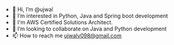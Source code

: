 - 👋 Hi, I’m @ujwal
- 👀 I’m interested in Python, Java and Spring boot development
- 🌱 I'm AWS Certified Solutions Architect.
- 💞️ I’m looking to collaborate on Java and Python development
- 📫 How to reach me ujwalv098@gmail.com

<!---
usv240/usv240 is a ✨ special ✨ repository because its `README.md` (this file) appears on your GitHub profile.
You can click the Preview link to take a look at your changes.
--->

